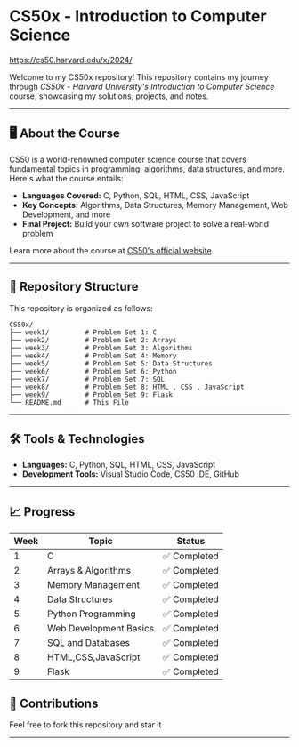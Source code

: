 # CS50x - Introduction to Computer Science

https://cs50.harvard.edu/x/2024/

Welcome to my CS50x repository! This repository contains my journey through *CS50x - Harvard University's Introduction to Computer Science* course, showcasing my solutions, projects, and notes.

---

## 🖥️ About the Course
CS50 is a world-renowned computer science course that covers fundamental topics in programming, algorithms, data structures, and more. Here's what the course entails:

- **Languages Covered:** C, Python, SQL, HTML, CSS, JavaScript
- **Key Concepts:** Algorithms, Data Structures, Memory Management, Web Development, and more
- **Final Project:** Build your own software project to solve a real-world problem

Learn more about the course at [CS50's official website](https://cs50.harvard.edu/x/).

---

## 📂 Repository Structure

This repository is organized as follows:

```
CS50x/
├── week1/         # Problem Set 1: C
├── week2/         # Problem Set 2: Arrays
├── week3/         # Problem Set 3: Algorithms
├── week4/         # Problem Set 4: Memory 
├── week5/         # Problem Set 5: Data Structures
├── week6/         # Problem Set 6: Python 
├── week7/         # Problem Set 7: SQL
├── week8/         # Problem Set 8: HTML , CSS , JavaScript
├── week9/         # Problem Set 9: Flask
└── README.md      # This File
```

---

## 🛠️ Tools & Technologies

- **Languages:** C, Python, SQL, HTML, CSS, JavaScript
- **Development Tools:** Visual Studio Code, CS50 IDE, GitHub

---

## 📈 Progress

| Week | Topic                            | Status        |
|------|----------------------------------|---------------|
| 1    | C                               | ✅ Completed   |
| 2    | Arrays & Algorithms             | ✅ Completed   |
| 3    | Memory Management               | ✅ Completed   |
| 4    | Data Structures                 | ✅ Completed   |
| 5    | Python Programming              | ✅ Completed   |
| 6    | Web Development Basics          | ✅ Completed   |
| 7    | SQL and Databases               | ✅ Completed   |
| 8    | HTML,CSS,JavaScript             | ✅ Completed   |
| 9    | Flask                           | ✅ Completed   |



## 🤝 Contributions

Feel free to fork this repository and star it

---

